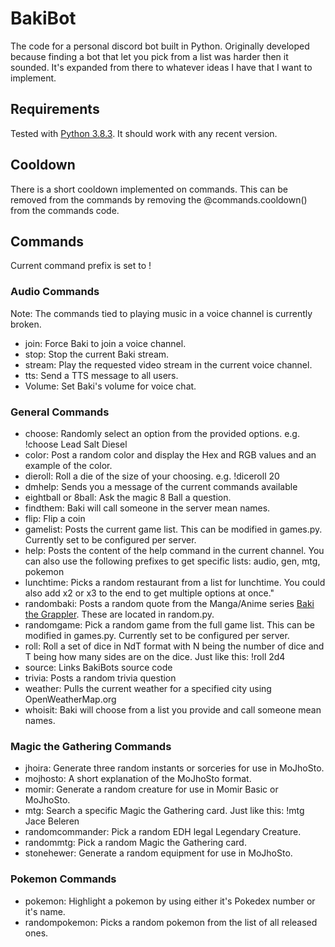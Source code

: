 # BakiBot
The code for a personal discord bot built in Python. Originally developed because finding a bot that let you pick from a list was harder then it sounded. It's expanded from there to whatever ideas I have that I want to implement.

## Requirements
Tested with [Python 3.8.3](https://www.python.org/downloads/release/python-383/). It should work with any recent version. 

## Cooldown
There is a short cooldown implemented on commands. This can be removed from the commands by removing the @commands.cooldown() from the commands code.

## Commands
Current command prefix is set to !

### Audio Commands
Note: The commands tied to playing music in a voice channel is currently broken. 
- join: Force Baki to join a voice channel.
- stop: Stop the current Baki stream.
- stream: Play the requested video stream in the current voice channel.
- tts: Send a TTS message to all users. 
- Volume: Set Baki's volume for voice chat. 

### General Commands
- choose: Randomly select an option from the provided options. e.g. !choose Lead Salt Diesel
- color: Post a random color and display the Hex and RGB values and an example of the color. 
- dieroll: Roll a die of the size of your choosing. e.g. !diceroll 20
- dmhelp: Sends you a message of the current commands available
- eightball or 8ball: Ask the magic 8 Ball a question. 
- findthem: Baki will call someone in the server mean names.
- flip: Flip a coin
- gamelist: Posts the current game list. This can be modified in games.py. Currently set to be configured per server.
- help: Posts the content of the help command in the current channel. You can also use the following prefixes to get specific lists: audio, gen, mtg, pokemon
- lunchtime: Picks a random restaurant from a list for lunchtime. You could also add x2 or x3 to the end to get multiple options at once."
- randombaki: Posts a random quote from the Manga/Anime series [Baki the Grappler](https://en.wikipedia.org/wiki/Baki_the_Grappler). These are located in random.py. 
- randomgame: Pick a random game from the full game list. This can be modified in games.py. Currently set to be configured per server.
- roll: Roll a set of dice in NdT format with N being the number of dice and T being how many sides are on the dice. Just like this: !roll 2d4
- source: Links BakiBots source code
- trivia: Posts a random trivia question
- weather: Pulls the current weather for a specified city using OpenWeatherMap.org
- whoisit: Baki will choose from a list you provide and call someone mean names.

### Magic the Gathering Commands
- jhoira: Generate three random instants or sorceries for use in MoJhoSto.
- mojhosto: A short explanation of the MoJhoSto format.
- momir: Generate a random creature for use in Momir Basic or MoJhoSto.
- mtg: Search a specific Magic the Gathering card. Just like this: !mtg Jace Beleren
- randomcommander: Pick a random EDH legal Legendary Creature.
- randommtg: Pick a random Magic the Gathering card.
- stonehewer: Generate a random equipment for use in MoJhoSto.

### Pokemon Commands
- pokemon: Highlight a pokemon by using either it's Pokedex number or it's name.
- randompokemon: Picks a random pokemon from the list of all released ones. 
